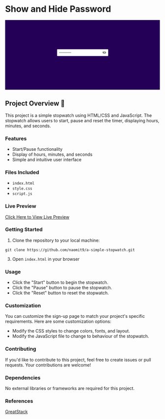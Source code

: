 # Show and Hide Password
![Design preview for show and hide password](./Screenshot%202023-11-10%20085741.png)

## Project Overview 👋
This project is a simple stopwatch using HTML/CSS and JavaScript. The stopwatch allows users to start, pause and reset the timer, displaying hours, minutes, and seconds.

### Features
* Start/Pause functionality
* Display of hours, minutes, and seconds
* Simple and intuitive user interface

### Files Included
* `index.html`
* `style.css`
* `script.js`

### Live Preview
[Click Here to View Live Preview]()

### Getting Started
1. Clone the repository to your local machine:
```
git clone https://github.com/naomit9/a-simple-stopwatch.git
```

3. Open `index.html` in your browser

### Usage
* Click the "Start" button to begin the stopwatch.
* Click the "Pause" button to pause the stopwatch.
* Click the "Reset" button to reset the stopwatch.

### Customization
You can customize the sign-up page to match your project's specific requirements. Here are some customization options:

* Modify the CSS styles to change colors, fonts, and layout.
* Modify the JavaScript file to change to behaviour of the stopwatch.

### Contributing
If you'd like to contribute to this project, feel free to create issues or pull requests. Your contributions are welcome!

### Dependencies
No external libraries or frameworks are required for this project.

### References
[GreatStack](https://www.youtube.com/@GreatStackDev)



